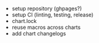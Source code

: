 - setup repository (ghpages?)
- setup CI (linting,  testing, release)
- chart.lock
- reuse macros across charts
- add chart changelogs